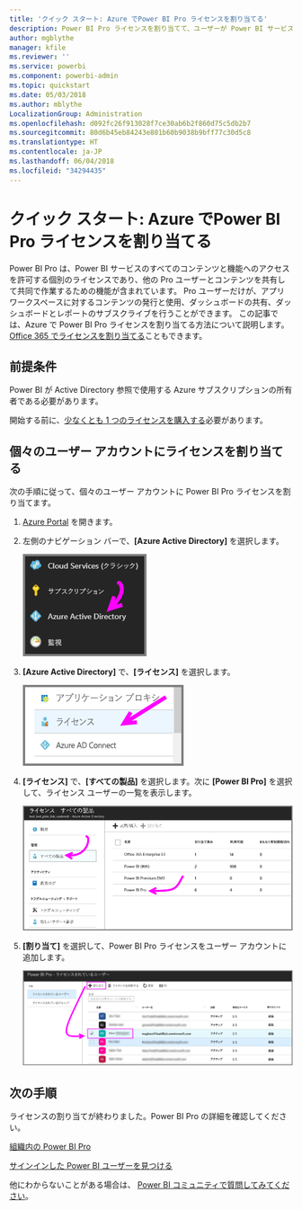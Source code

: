 ```yaml
---
title: 'クイック スタート: Azure でPower BI Pro ライセンスを割り当てる'
description: Power BI Pro ライセンスを割り当てて、ユーザーが Power BI サービスのすべてのコンテンツと機能にアクセスできるようにする方法を説明します。
author: mgblythe
manager: kfile
ms.reviewer: ''
ms.service: powerbi
ms.component: powerbi-admin
ms.topic: quickstart
ms.date: 05/03/2018
ms.author: mblythe
LocalizationGroup: Administration
ms.openlocfilehash: d092fc26f913028f7ce30ab6b2f860d75c5db2b7
ms.sourcegitcommit: 80d6b45eb84243e801b60b9038b9bff77c30d5c8
ms.translationtype: HT
ms.contentlocale: ja-JP
ms.lasthandoff: 06/04/2018
ms.locfileid: "34294435"
---
```

# <a name="quickstart-assign-power-bi-pro-licenses-in-azure"></a>クイック スタート: Azure でPower BI Pro ライセンスを割り当てる

Power BI Pro は、Power BI サービスのすべてのコンテンツと機能へのアクセスを許可する個別のライセンスであり、他の Pro ユーザーとコンテンツを共有して共同で作業するための機能が含まれています。 Pro ユーザーだけが、アプリ ワークスペースに対するコンテンツの発行と使用、ダッシュボードの共有、ダッシュボードとレポートのサブスクライブを行うことができます。 この記事では、Azure で Power BI Pro ライセンスを割り当てる方法について説明します。 [Office 365 でライセンスを割り当てる](service-admin-assigning-power-bi-pro-licenses.md)こともできます。


## <a name="prerequisites"></a>前提条件

Power BI が Active Directory 参照で使用する Azure サブスクリプションの所有者である必要があります。

開始する前に、[少なくとも 1 つのライセンスを購入する](service-admin-purchasing-power-bi-pro.md)必要があります。


## <a name="assign-licenses-to-individual-user-accounts"></a>個々のユーザー アカウントにライセンスを割り当てる

次の手順に従って、個々のユーザー アカウントに Power BI Pro ライセンスを割り当てます。

1. [Azure Portal](https://ms.portal.azure.com/#@microsoft.onmicrosoft.com/dashboard/private/39bc3cf7-31a4-43f6-954c-f2d69ca2f0) を開きます。 

2. 左側のナビゲーション バーで、**[Azure Active Directory]** を選択します。

    ![Azure Active Directory](media/service-admin-assigning-power-bi-pro-licenses-azure/service-assigning-power-bi-pro-licenses-01.png)

3. **[Azure Active Directory]** で、**[ライセンス]** を選択します。

    ![ライセンス](media/service-admin-assigning-power-bi-pro-licenses-azure/service-assigning-power-bi-pro-licenses-02.png)

4. **[ライセンス]** で、**[すべての製品]** を選択します。次に **[Power BI Pro]** を選択して、ライセンス ユーザーの一覧を表示します。

    ![ライセンス - すべての製品](media/service-admin-assigning-power-bi-pro-licenses-azure/service-assigning-power-bi-pro-licenses-03.png)

5. **[割り当て]** を選択して、Power BI Pro ライセンスをユーザー アカウントに追加します。

    ![ライセンスの割り当て](media/service-admin-assigning-power-bi-pro-licenses-azure/service-assigning-power-bi-pro-licenses-04.png)


## <a name="next-steps"></a>次の手順

ライセンスの割り当てが終わりました。Power BI Pro の詳細を確認してください。

[組織内の Power BI Pro](service-admin-power-bi-pro-in-your-organization.md)

[サインインした Power BI ユーザーを見つける](service-admin-access-usage.md)

他にわからないことがある場合は、 [Power BI コミュニティで質問してみてください](https://community.powerbi.com/)。